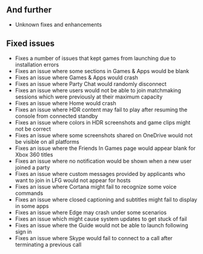 ## And further
- Unknown fixes and enhancements

## Fixed issues
- Fixes a number of issues that kept games from launching due to installation errors
- Fixes an issue where some sections in Games & Apps would be blank
- Fixes an issue where Games & Apps would crash
- Fixes an issue where Party Chat would randomly disconnect
- Fixes an issue where users would not be able to join matchmaking sessions which were previously at their maximum capacity
- Fixes an issue where Home would crash
- Fixes an issue where HDR content may fail to play after resuming the console from connected standby
- Fixes an issue where colors in HDR screenshots and game clips might not be correct
- Fixes an issue where some screenshots shared on OneDrive would not be visible on all platforms
- Fixes an issue where the Friends In Games page would appear blank for Xbox 360 titles
- Fixes an issue where no notification would be shown when a new user joined a party
- Fixes an issue where custom messages provided by applicants who want to join in LFG would not appear for hosts
- Fixes an issue where Cortana might fail to recognize some voice commands
- Fixes an issue where closed captioning and subtitles might fail to display in some apps
- Fixes an issue where Edge may crash under some scenarios
- Fixes an issue which might cause system updates to get stuck of fail
- Fixes an issue where the Guide would not be able to launch following sign in
- Fixes an issue where Skype would fail to connect to a call after terminating a previous call